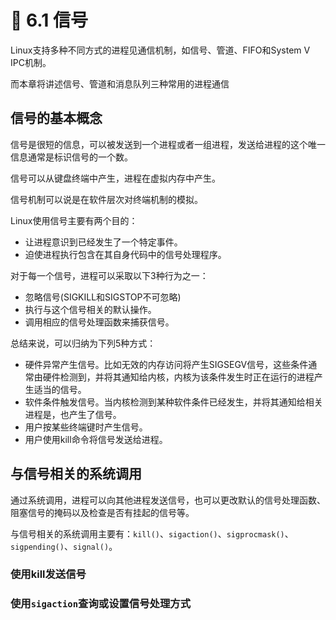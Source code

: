 # :blossom: 6.1 信号
Linux支持多种不同方式的进程见通信机制，如信号、管道、FIFO和System V IPC机制。

而本章将讲述信号、管道和消息队列三种常用的进程通信


## 信号的基本概念

信号是很短的信息，可以被发送到一个进程或者一组进程，发送给进程的这个唯一信息通常是标识信号的一个数。

信号可以从键盘终端中产生，进程在虚拟内存中产生。

信号机制可以说是在软件层次对终端机制的模拟。

Linux使用信号主要有两个目的：
- 让进程意识到已经发生了一个特定事件。
- 迫使进程执行包含在其自身代码中的信号处理程序。

对于每一个信号，进程可以采取以下3种行为之一：
- 忽略信号(SIGKILL和SIGSTOP不可忽略)
- 执行与这个信号相关的默认操作。
- 调用相应的信号处理函数来捕获信号。

总结来说，可以归纳为下列5种方式：
- 硬件异常产生信号。比如无效的内存访问将产生SIGSEGV信号，这些条件通常由硬件检测到，并将其通知给内核，内核为该条件发生时正在运行的进程产生适当的信号。
- 软件条件触发信号。当内核检测到某种软件条件已经发生，并将其通知给相关进程是，也产生了信号。
- 用户按某些终端键时产生信号。
- 用户使用kill命令将信号发送给进程。

## 与信号相关的系统调用

通过系统调用，进程可以向其他进程发送信号，也可以更改默认的信号处理函数、阻塞信号的掩码以及检查是否有挂起的信号等。

与信号相关的系统调用主要有：`kill()`、`sigaction()`、`sigprocmask()`、`sigpending()`、`signal()`。

### 使用kill发送信号


### 使用`sigaction`查询或设置信号处理方式




